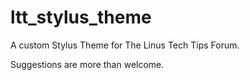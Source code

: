 # ltt_stylus_theme
A custom Stylus Theme for The Linus Tech Tips Forum.

Suggestions are more than welcome.
